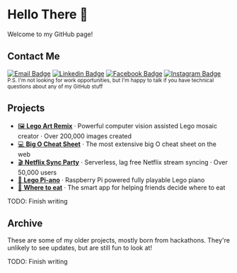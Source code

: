 # Hello There 👋

Welcome to my GitHub page!

## Contact Me

[![Email Badge](https://img.shields.io/badge/-Email-red?style=flat-square&logo=gmail&logoColor=white&link=mailto:debkbanerji@gmail.com)](mailto:debkbanerji@gmail.com)
[![Linkedin Badge](https://img.shields.io/badge/-LinkedIn-blue?style=flat-square&logo=Linkedin&logoColor=white&link=https://www.linkedin.com/in/deb-banerji/)](https://www.linkedin.com/in/deb-banerji/)
[![Facebook Badge](https://img.shields.io/badge/-Facebook-blue?style=flat-square&logo=facebook&logoColor=white&link=https://www.facebook.com/deb.banerji.9/)](https://www.facebook.com/deb.banerji.9)
[![Instagram Badge](https://img.shields.io/badge/-Instagram-purple?style=flat-square&logo=instagram&logoColor=white&link=https://instagram.com/debkbanerji/)](https://instagram.com/debkbanerji)
<br>
<sub>P.S. I'm not looking for work opportunities, but I'm happy to talk if you have technical questions about any of my GitHub stuff</sub>

## Projects
 - [🖼 **Lego Art Remix**](https://lego-art-remix.com) · Powerful computer vision assisted Lego mosaic creator · Over 200,000 images created
 - [💻 **Big O Cheat Sheet**](https://bigocheatsheet.io) · The most extensive big O cheat sheet on the web
 - [🎬 **Netflix Sync Party**](https://chrome.google.com/webstore/detail/netflix-sync-party/iglgjeoppncgpbbaildpifdnncgbpofl) · Serverless, lag free Netflix stream syncing · Over 50,000 users
 - [🎹 **Lego Pi-ano**](https://lego-pi-ano.debkbanerji.com) · Raspberry Pi powered fully playable Lego piano
 - [🍔 **Where to eat**](https://github.com/debkbanerji/where-to-eat) · The smart app for helping friends decide where to eat





TODO: Finish writing

## Archive
These are some of my older projects, mostly born from hackathons. They're unlikely to see updates, but are still fun to look at!

TODO: Finish writing
